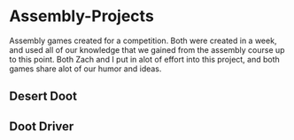 # Assembly-Projects
Assembly games created for a competition. Both were created in a week, and used all of our knowledge that we gained from the assembly course up to this point. Both Zach and I put in alot of effort into this project, and both games share alot of our humor and ideas.

## Desert Doot

## Doot Driver
